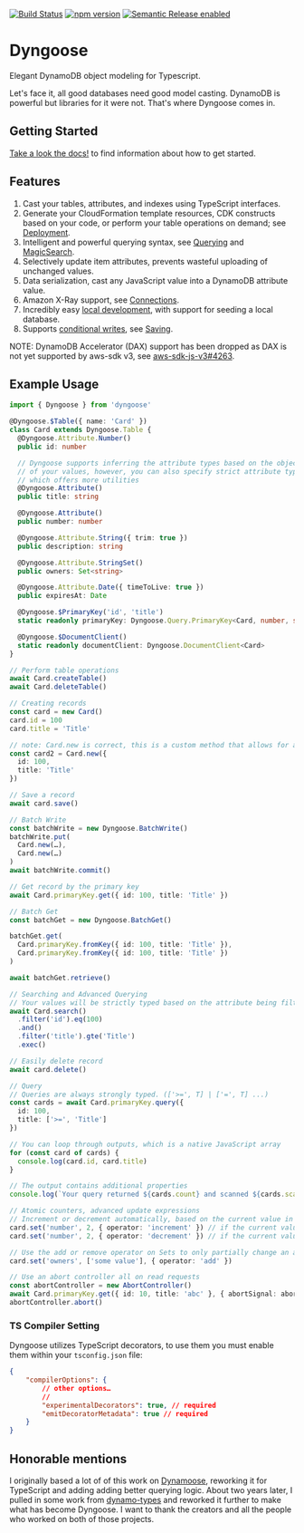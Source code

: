 [![Build Status](https://github.com/benhutchins/dyngoose/workflows/workflow/badge.svg)](https://github.com/benhutchins/dyngoose/actions)
[![npm version](https://badge.fury.io/js/dyngoose.svg)](https://badge.fury.io/js/dyngoose)
[![Semantic Release enabled](https://img.shields.io/badge/%20%20%F0%9F%93%A6%F0%9F%9A%80-semantic--release-e10079.svg)](https://github.com/semantic-release/semantic-release)


# Dyngoose

Elegant DynamoDB object modeling for Typescript.

Let's face it, all good databases need good model casting. DynamoDB is powerful but libraries for it were not. That's where Dyngoose comes in.

## Getting Started

[Take a look the docs!](https://github.com/benhutchins/dyngoose/blob/master/docs/Home.md) to find information about how to get started.

## Features

1. Cast your tables, attributes, and indexes using TypeScript interfaces.
1. Generate your CloudFormation template resources, CDK constructs based on your code, or perform your table operations on demand; see [Deployment](./docs/Deployment.md).
1. Intelligent and powerful querying syntax, see [Querying](./docs/Querying.md) and [MagicSearch](./docs/MagicSearch.md).
1. Selectively update item attributes, prevents wasteful uploading of unchanged values.
1. Data serialization, cast any JavaScript value into a DynamoDB attribute value.
1. Amazon X-Ray support, see [Connections](./docs/Connections.md).
1. Incredibly easy [local development](./docs/Development.md), with support for seeding a local database.
1. Supports [conditional writes](https://docs.aws.amazon.com/amazondynamodb/latest/developerguide/WorkingWithItems.html#WorkingWithItems.ConditionalUpdate), see [Saving](./docs/Saving.md#saveconditions).

NOTE: DynamoDB Accelerator (DAX) support has been dropped as DAX is not yet supported by aws-sdk v3, see [aws-sdk-js-v3#4263](https://github.com/aws/aws-sdk-js-v3/issues/4263).

## Example Usage
```typescript
import { Dyngoose } from 'dyngoose'

@Dyngoose.$Table({ name: 'Card' })
class Card extends Dyngoose.Table {
  @Dyngoose.Attribute.Number()
  public id: number

  // Dyngoose supports inferring the attribute types based on the object types
  // of your values, however, you can also specify strict attribute types,
  // which offers more utilities
  @Dyngoose.Attribute()
  public title: string

  @Dyngoose.Attribute()
  public number: number

  @Dyngoose.Attribute.String({ trim: true })
  public description: string

  @Dyngoose.Attribute.StringSet()
  public owners: Set<string>

  @Dyngoose.Attribute.Date({ timeToLive: true })
  public expiresAt: Date

  @Dyngoose.$PrimaryKey('id', 'title')
  static readonly primaryKey: Dyngoose.Query.PrimaryKey<Card, number, string>

  @Dyngoose.$DocumentClient()
  static readonly documentClient: Dyngoose.DocumentClient<Card>
}

// Perform table operations
await Card.createTable()
await Card.deleteTable()

// Creating records
const card = new Card()
card.id = 100
card.title = 'Title'

// note: Card.new is correct, this is a custom method that allows for a strongly-typed object
const card2 = Card.new({
  id: 100,
  title: 'Title'
})

// Save a record
await card.save()

// Batch Write
const batchWrite = new Dyngoose.BatchWrite()
batchWrite.put(
  Card.new(…),
  Card.new(…)
)
await batchWrite.commit()

// Get record by the primary key
await Card.primaryKey.get({ id: 100, title: 'Title' })

// Batch Get
const batchGet = new Dyngoose.BatchGet()

batchGet.get(
  Card.primaryKey.fromKey({ id: 100, title: 'Title' }),
  Card.primaryKey.fromKey({ id: 100, title: 'Title' })
)

await batchGet.retrieve()

// Searching and Advanced Querying
// Your values will be strictly typed based on the attribute being filtered
await Card.search()
  .filter('id').eq(100)
  .and()
  .filter('title').gte('Title')
  .exec()

// Easily delete record
await card.delete()

// Query
// Queries are always strongly typed. (['>=', T] | ['=', T] ...)
const cards = await Card.primaryKey.query({
  id: 100,
  title: ['>=', 'Title']
})

// You can loop through outputs, which is a native JavaScript array
for (const card of cards) {
  console.log(card.id, card.title)
}

// The output contains additional properties
console.log(`Your query returned ${cards.count} and scanned ${cards.scannedCount} documents`)

// Atomic counters, advanced update expressions
// Increment or decrement automatically, based on the current value in DynamoDB
card.set('number', 2, { operator: 'increment' }) // if the current value had been 5, it would now be 7
card.set('number', 2, { operator: 'decrement' }) // if the current value had been 5, it would now be 3

// Use the add or remove operator on Sets to only partially change an attribute
card.set('owners', ['some value'], { operator: 'add' })

// Use an abort controller all on read requests
const abortController = new AbortController()
await Card.primaryKey.get({ id: 10, title: 'abc' }, { abortSignal: abortController.signal })
abortController.abort()
```

### TS Compiler Setting
Dyngoose utilizes TypeScript decorators, to use them you must enable them within your `tsconfig.json` file:

```json
{
    "compilerOptions": {
        // other options…
        //
        "experimentalDecorators": true, // required
        "emitDecoratorMetadata": true // required
    }
}
```

## Honorable mentions

I originally based a lot of of this work on [Dynamoose](https://github.com/dynamoosejs/dynamoose), reworking it for TypeScript and adding adding better querying logic. About two years later, I pulled in some work from [dynamo-types](https://github.com/balmbees/dynamo-types) and reworked it further to make what has become Dyngoose. I want to thank the creators and all the people who worked on both of those projects.
